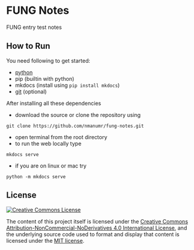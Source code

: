 # FUNG Notes
FUNG entry test notes

## How to Run
You need following to get started:

* [python](https://www.python.org/downloads/)
* pip (builtin with python)
* mkdocs (install using `pip install mkdocs`)
* [git](https://git-scm.com/downloads) (optional)

After installing all these dependencies

* download the source or clone the repository using
```
git clone https://github.com/nmanumr/fung-notes.git
```
* open terminal from the root directory
* to run the web locally type
```
mkdocs serve
```
* if you are on linux or mac try
```
python -m mkdocs serve
```

## License
<a rel="license" href="http://creativecommons.org/licenses/by-nc-nd/4.0/"><img alt="Creative Commons License" style="border-width:0" src="https://i.creativecommons.org/l/by-nc-nd/4.0/88x31.png" /></a>

The content of this project itself is licensed under the [Creative Commons Attribution-NonCommercial-NoDerivatives 4.0 International License](http://creativecommons.org/licenses/by-nc-nd/4.0/), and the underlying source code used to format and display that content is licensed under the [MIT license](http://opensource.org/licenses/mit-license.php).
